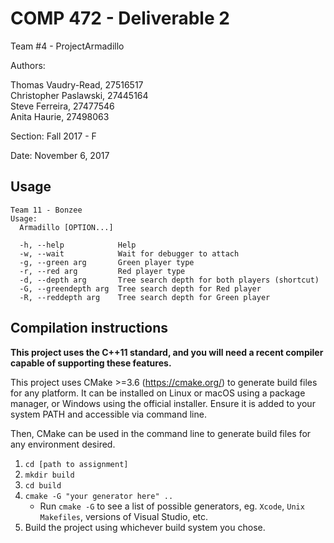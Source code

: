 # COMP 472 - Deliverable 2

Team #4 - ProjectArmadillo

Authors:

Thomas Vaudry-Read, 27516517  
Christopher Paslawski, 27445164  
Steve Ferreira, 27477546  
Anita Haurie, 27498063  

Section: Fall 2017 - F

Date: November 6, 2017

## Usage

```
Team 11 - Bonzee
Usage:
  Armadillo [OPTION...]

  -h, --help            Help
  -w, --wait            Wait for debugger to attach
  -g, --green arg       Green player type
  -r, --red arg         Red player type
  -d, --depth arg       Tree search depth for both players (shortcut)
  -G, --greendepth arg  Tree search depth for Red player
  -R, --reddepth arg    Tree search depth for Green player
```

## Compilation instructions

**This project uses the C++11 standard, and you will need a recent compiler capable of supporting these features.**

This project uses CMake >=3.6 (https://cmake.org/) to generate build files for any platform. It can be installed on Linux or macOS using a package manager, or Windows using the official installer. Ensure it is added to your system PATH and accessible via command line.

Then, CMake can be used in the command line to generate build files for any environment desired.

1. `cd [path to assignment]`
2. `mkdir build`
3. `cd build`
4. `cmake -G "your generator here" ..`
    - Run `cmake -G` to see a list of possible generators, eg. `Xcode`, `Unix Makefiles`, versions of Visual Studio, etc.
5. Build the project using whichever build system you chose.
